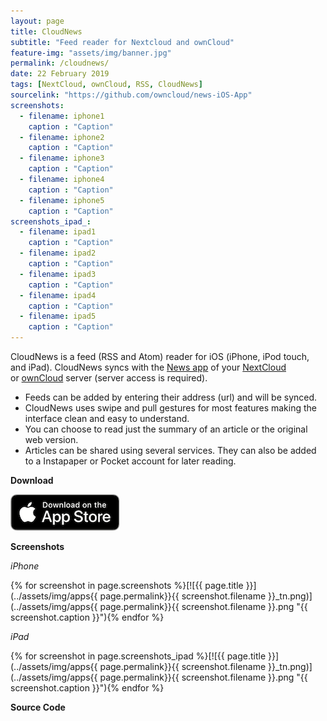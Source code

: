 ```yaml
---
layout: page
title: CloudNews
subtitle: "Feed reader for Nextcloud and ownCloud" 
feature-img: "assets/img/banner.jpg"
permalink: /cloudnews/
date: 22 February 2019
tags: [NextCloud, ownCloud, RSS, CloudNews]
sourcelink: "https://github.com/owncloud/news-iOS-App"
screenshots:
  - filename: iphone1
    caption : "Caption"
  - filename: iphone2
    caption : "Caption"
  - filename: iphone3
    caption : "Caption"
  - filename: iphone4
    caption : "Caption"
  - filename: iphone5
    caption : "Caption"
screenshots_ipad_:
  - filename: ipad1
    caption : "Caption"
  - filename: ipad2
    caption : "Caption"
  - filename: ipad3
    caption : "Caption"
  - filename: ipad4
    caption : "Caption"
  - filename: ipad5
    caption : "Caption"
---
```


CloudNews is a feed (RSS and Atom) reader for iOS (iPhone, iPod touch, and iPad). CloudNews syncs with the <a title="NextCloud News" href="https://github.com/nextcloud/news">News app</a> of your <a href="https://nextcloud.com">NextCloud</a> or <a href="http://owncloud.org">ownCloud</a> server (server access is required).
          
- Feeds can be added by entering their address (url) and will be synced.
- CloudNews uses swipe and pull gestures for most features making the interface clean and easy to understand.
- You can choose to read just the summary of an article or the original web version.
- Articles can be shared using several services. They can also be added to a Instapaper or Pocket account for later reading.

**Download**

[![App Store](../assets/img/App_Store_Badge.png)](https://itunes.apple.com/us/app/iocnews/id683859706?ls=1&mt=8)

**Screenshots**

*iPhone*

{% for screenshot in page.screenshots %}[![{{ page.title }}](../assets/img/apps{{ page.permalink}}{{ screenshot.filename }}_tn.png)](../assets/img/apps{{ page.permalink}}{{ screenshot.filename }}.png "{{ screenshot.caption }}"){% endfor %}

*iPad*

{% for screenshot in page.screenshots_ipad %}[![{{ page.title }}](../assets/img/apps{{ page.permalink}}{{ screenshot.filename }}_tn.png)](../assets/img/apps{{ page.permalink}}{{ screenshot.filename }}.png "{{ screenshot.caption }}"){% endfor %}

**Source Code**

<a href="{{ page.sourcelink }}" title="Fork on GitHub">
  <span class="fa-stack fa-lg">
    <i class="fa fa-circle fa-stack-2x"></i>
    <i class="fa fa-github fa-stack-1x fa-inverse"></i>
  </span>
</a>
